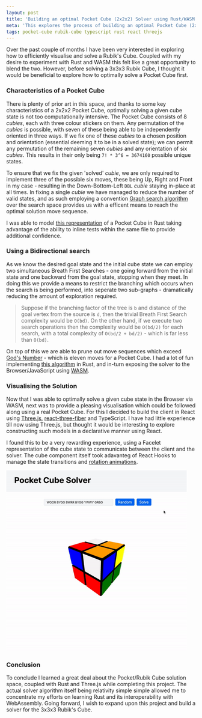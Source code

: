 ```yaml
---
layout: post
title: 'Building an optimal Pocket Cube (2x2x2) Solver using Rust/WASM and Three.js/React'
meta: 'This explores the process of building an optimal Pocket Cube (2x2x2) Solver using Rust/WASM and Three.js/React'
tags: pocket-cube rubik-cube typescript rust react threejs
---
```


Over the past couple of months I have been very interested in exploring how to efficiently visualise and solve a Rubik's Cube.
Coupled with my desire to experiment with Rust and WASM this felt like a great opportunity to blend the two.
However, before solving a 3x3x3 Rubik Cube, I thought it would be beneficial to explore how to optimally solve a Pocket Cube first.

<!--more-->

### Characteristics of a Pocket Cube

There is plenty of prior art in this space, and thanks to some key characteristics of a 2x2x2 Pocket Cube, optimally solving a given cube state is not too computationally intensive.
The Pocket Cube consists of 8 _cubies_, each with three colour stickers on them.
Any permutation of the _cubies_ is possible, with seven of these being able to be independently oriented in three ways.
If we fix one of these _cubies_ to a chosen position and orientation (essential deeming it to be in a solved state); we can permit any permutation of the remaining seven _cubies_ and any orientation of six _cubies_.
This results in their only being `7! * 3^6 = 3674160` possible unique states.

To ensure that we fix the given 'solved' _cubie_, we are only required to implement three of the possible six moves, these being Up, Right and Front in my case - resulting in the Down-Bottom-Left `DBL` _cubie_ staying in-place at all times.
In fixing a single _cubie_ we have managed to reduce the number of valid states, and as such employing a convention [Graph search algorithm](https://en.wikipedia.org/wiki/Graph_traversal) over the search space provides us with a efficent means to reach the optimal solution move sequence.

I was able to model [this representation](https://github.com/eddmann/pocket-cube-solver/blob/main/solver/src/cube.rs) of a Pocket Cube in Rust taking advantage of the ability to inline tests within the same file to provide additional confidence.

### Using a Bidirectional search

As we know the desired goal state and the initial cube state we can employ two simultaneous Breath First Searches - one going forward from the initial state and one backward from the goal state, stopping when they meet.
In doing this we provide a means to restrict the branching which occurs when the search is being performed, into seperate two sub-graphs - dramatically reducing the amount of exploration required.

> Suppose if the branching factor of the tree is `b` and distance of the goal vertex from the source is `d`, then the trivial Breath First Search complexity would be `O(bd)`.
> On the other hand, if we execute two search operations then the complexity would be `O(bd/2)` for each search, with a total complexity of `O(bd/2 + bd/2)` - which is far less than `O(bd)`.

On top of this we are able to prune out move sequences which exceed [God's Number](https://en.wikipedia.org/wiki/God%27s_algorithm) - which is eleven moves for a Pocket Cube.
I had a lot of fun implementing [this algorithm](https://github.com/eddmann/pocket-cube-solver/blob/main/solver/src/solve.rs) in Rust, and in-turn exposing the solver to the Browser/JavaScript using [WASM](https://rustwasm.github.io/docs/book/).

### Visualising the Solution

Now that I was able to optimally solve a given cube state in the Browser via WASM, next was to provide a pleasing visualisation which could be followed along using a real Pocket Cube.
For this I decided to build the client in React using [Three.js](https://threejs.org/), [react-three-fiber](https://github.com/pmndrs/react-three-fiber) and TypeScript.
I have had little experience till now using Three.js, but thought it would be interesting to explore constructing such models in a declarative manner using React.

I found this to be a very rewarding experience, using a Facelet representation of the cube state to communicate between the client and the solver.
The cube component itself took adavanteg of React Hooks to manage the state transitions and [rotation animations](https://github.com/eddmann/pocket-cube-solver/blob/main/client/src/Cube/rotation.ts).

[![Visualising the Solution](/uploads/building-an-optimal-pocket-cube-solver-using-rust-wasm-threejs-and-react/solution.gif)](https://eddmann.com/pocket-cube-solver/)

### Conclusion

To conclude I learned a great deal about the Pocket/Rubik Cube solution space, coupled with Rust and Three.js while completing this project.
The actual solver algorithm itself being relativity simple simple allowed me to concentrate my efforts on learning Rust and its interoperability with WebAssembly.
Going forward, I wish to expand upon this project and build a solver for the 3x3x3 Rubik's Cube.
